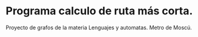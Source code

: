 # Programa calculo de ruta más corta.
Proyecto de grafos de la materia Lenguajes y automatas.
Metro de Moscú.

